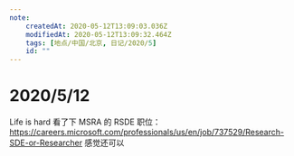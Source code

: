 ```yaml
---
note:
    createdAt: 2020-05-12T13:09:03.036Z
    modifiedAt: 2020-05-12T13:09:32.464Z
    tags: [地点/中国/北京, 日记/2020/5]
    id: ""
---
```

# 2020/5/12
Life is hard
看了下 MSRA 的 RSDE 职位：
https://careers.microsoft.com/professionals/us/en/job/737529/Research-SDE-or-Researcher
感觉还可以